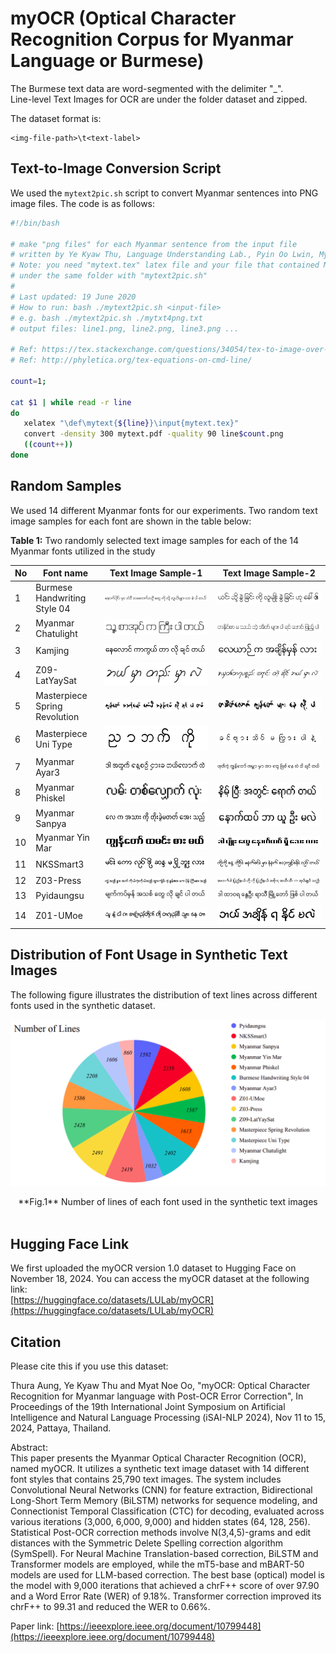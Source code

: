 # myOCR (Optical Character Recognition Corpus for Myanmar Language or Burmese) 

The Burmese text data are word-segmented with the delimiter "_".  
Line-level Text Images for OCR are under the folder dataset and zipped.  

The dataset format is:  

```
<img-file-path>\t<text-label>
```

## Text-to-Image Conversion Script  

We used the `mytext2pic.sh` script to convert Myanmar sentences into PNG image files. The code is as follows:    

```bash
#!/bin/bash

# make "png files" for each Myanmar sentence from the input file
# written by Ye Kyaw Thu, Language Understanding Lab., Pyin Oo Lwin, Myanmar
# Note: you need "mytext.tex" latex file and your file that contained Myanmar sentences
# under the same folder with "mytext2pic.sh"
#
# Last updated: 19 June 2020 
# How to run: bash ./mytext2pic.sh <input-file>
# e.g. bash ./mytext2pic.sh ./mytxt4png.txt
# output files: line1.png, line2.png, line3.png ...

# Ref: https://tex.stackexchange.com/questions/34054/tex-to-image-over-command-line/34058#34058
# Ref: http://phyletica.org/tex-equations-on-cmd-line/

count=1;

cat $1 | while read -r line
do
   xelatex "\def\mytext{${line}}\input{mytext.tex}"
   convert -density 300 mytext.pdf -quality 90 line$count.png
   ((count++))
done
```

## Random Samples

We used 14 different Myanmar fonts for our experiments. Two random text image samples for each font are shown in the table below:    

**Table 1:** Two randomly selected text image samples for each of the 14 Myanmar fonts utilized in the study  

| No | Font name | Text Image Sample-1 | Text Image Sample-2 |
|----|-----------|---------------------|---------------------|
| 1 | Burmese Handwriting Style 04 | ![B_HW_1245.png](https://github.com/ye-kyaw-thu/myOCR/raw/main/doc/random_samples/B_HW_1245.png) | ![B_HW_2240.png](https://github.com/ye-kyaw-thu/myOCR/raw/main/doc/random_samples/B_HW_2240.png) |
| 2 | Myanmar Chatulight | ![Chatulight_1269.png](https://github.com/ye-kyaw-thu/myOCR/raw/main/doc/random_samples/Chatulight_1269.png) | ![Chatulight_867.png](https://github.com/ye-kyaw-thu/myOCR/raw/main/doc/random_samples/Chatulight_867.png) |
| 3 | Kamjing | ![Kamjing_477.png](https://github.com/ye-kyaw-thu/myOCR/raw/main/doc/random_samples/Kamjing_477.png) | ![Kamjing_631.png](https://github.com/ye-kyaw-thu/myOCR/raw/main/doc/random_samples/Kamjing_631.png) |
| 4 | Z09-LatYaySat | ![LatYaySat_1136.png](https://github.com/ye-kyaw-thu/myOCR/raw/main/doc/random_samples/LatYaySat_1136.png) | ![LatYaySat_795.png](https://github.com/ye-kyaw-thu/myOCR/raw/main/doc/random_samples/LatYaySat_795.png) |
| 5 | Masterpiece Spring Revolution | ![MasterpieceSpringRev_1087.png](https://github.com/ye-kyaw-thu/myOCR/raw/main/doc/random_samples/MasterpieceSpringRev_1087.png) | ![MasterpieceSpringRev_634.png](https://github.com/ye-kyaw-thu/myOCR/raw/main/doc/random_samples/MasterpieceSpringRev_634.png) |
| 6 | Masterpiece Uni Type | ![MasterpieceUniType_1029.png](https://github.com/ye-kyaw-thu/myOCR/raw/main/doc/random_samples/MasterpieceUniType_1029.png) | ![MasterpieceUniType_955.png](https://github.com/ye-kyaw-thu/myOCR/raw/main/doc/random_samples/MasterpieceUniType_955.png) |
| 7 | Myanmar Ayar3 | ![MyanmarAyar3_121.png](https://github.com/ye-kyaw-thu/myOCR/raw/main/doc/random_samples/MyanmarAyar3_121.png) | ![MyanmarAyar3_783.png](https://github.com/ye-kyaw-thu/myOCR/raw/main/doc/random_samples/MyanmarAyar3_783.png) |
| 8 | Myanmar Phiskel | ![MyanmarPhiskel_1117.png](https://github.com/ye-kyaw-thu/myOCR/raw/main/doc/random_samples/MyanmarPhiskel_1117.png) | ![MyanmarPhiskel_968.png](https://github.com/ye-kyaw-thu/myOCR/raw/main/doc/random_samples/MyanmarPhiskel_968.png) |
| 9 | Myanmar Sanpya | ![MyanmarSanpya_812.png](https://github.com/ye-kyaw-thu/myOCR/raw/main/doc/random_samples/MyanmarSanpya_812.png) | ![MyanmarSanpya_818.png](https://github.com/ye-kyaw-thu/myOCR/raw/main/doc/random_samples/MyanmarSanpya_818.png) |
| 10 | Myanmar Yin Mar | ![MyanmarYinMar_1530.png](https://github.com/ye-kyaw-thu/myOCR/raw/main/doc/random_samples/MyanmarYinMar_1530.png) | ![MyanmarYinMar_1566.png](https://github.com/ye-kyaw-thu/myOCR/raw/main/doc/random_samples/MyanmarYinMar_1566.png) |
| 11 | NKSSmart3 | ![NKSS_1492.png](https://github.com/ye-kyaw-thu/myOCR/raw/main/doc/random_samples/NKSS_1492.png) | ![NKSS_356.png](https://github.com/ye-kyaw-thu/myOCR/raw/main/doc/random_samples/NKSS_356.png) |
| 12 | Z03-Press | ![Press_321.png](https://github.com/ye-kyaw-thu/myOCR/raw/main/doc/random_samples/Press_321.png) | ![Press_827.png](https://github.com/ye-kyaw-thu/myOCR/raw/main/doc/random_samples/Press_827.png) |
| 13 | Pyidaungsu | ![Pyidaungsu_1242.png](https://github.com/ye-kyaw-thu/myOCR/raw/main/doc/random_samples/Pyidaungsu_1242.png) | ![Pyidaungsu_1342.png](https://github.com/ye-kyaw-thu/myOCR/raw/main/doc/random_samples/Pyidaungsu_1342.png) |
| 14 | Z01-UMoe | ![UMoe_1909.png](https://github.com/ye-kyaw-thu/myOCR/raw/main/doc/random_samples/UMoe_1909.png) | ![UMoe_98.png](https://github.com/ye-kyaw-thu/myOCR/raw/main/doc/random_samples/UMoe_98.png) |

## Distribution of Font Usage in Synthetic Text Images  

The following figure illustrates the distribution of text lines across different fonts used in the synthetic dataset.    

<p align="center">
<img src="https://github.com/ye-kyaw-thu/myOCR/blob/main/doc/fig/pie_chart_synthetic_txt.png" alt="pie chart of synthetic text images" width="700"/>  
</p>  
<div align="center">
   **Fig.1** Number of lines of each font used in the synthetic text images   
</div> 

<br>

## Hugging Face Link

We first uploaded the myOCR version 1.0 dataset to Hugging Face on November 18, 2024. You can access the myOCR dataset at the following link:      
[https://huggingface.co/datasets/LULab/myOCR](https://huggingface.co/datasets/LULab/myOCR)

## Citation  
Please cite this if you use this dataset:  

Thura Aung, Ye Kyaw Thu and Myat Noe Oo, "myOCR: Optical Character Recognition for Myanmar language with Post-OCR Error Correction", In Proceedings of the 19th International Joint Symposium on Artificial Intelligence and Natural Language Processing (iSAI-NLP 2024), Nov 11 to 15, 2024, Pattaya, Thailand.   

Abstract:  
This paper presents the Myanmar Optical Character Recognition (OCR), named myOCR. It utilizes a synthetic text image dataset with 14 different font styles that contains 25,790 text images. The system includes Convolutional Neural Networks (CNN) for feature extraction, Bidirectional Long-Short Term Memory (BiLSTM) networks for sequence modeling, and Connectionist Temporal Classification (CTC) for decoding, evaluated across various iterations (3,000, 6,000, 9,000) and hidden states (64, 128, 256). Statistical Post-OCR correction methods involve N(3,4,5)-grams and edit distances with the Symmetric Delete Spelling correction algorithm (SymSpell). For Neural Machine Translation-based correction, BiLSTM and Transformer models are employed, while the mT5-base and mBART-50 models are used for LLM-based correction. The best base (optical) model is the model with 9,000 iterations that achieved a chrF++ score of over 97.90 and a Word Error Rate (WER) of 9.18%. Transformer correction improved its chrF++ to 99.31 and reduced the WER to 0.66%.  


Paper link: [https://ieeexplore.ieee.org/document/10799448](https://ieeexplore.ieee.org/document/10799448)  


